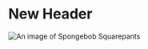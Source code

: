 # New Header
![An image of Spongebob Squarepants](https://opb-opb-prod.cdn.arcpublishing.com/resizer/v2/UODRDCE3KTLWUWUHHRETSAXL7U.jpg?auth=7835866020d2ef9491332c3bd944b7d829939bbb5475f2081ae43995629de432&width=767)
